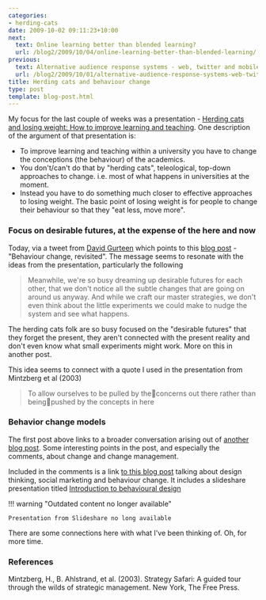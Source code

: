 ```yaml
---
categories:
- herding-cats
date: 2009-10-02 09:11:23+10:00
next:
  text: Online learning better than blended learning?
  url: /blog2/2009/10/04/online-learning-better-than-blended-learning/
previous:
  text: Alternative audience response systems - web, twitter and mobile phone
  url: /blog2/2009/10/01/alternative-audience-response-systems-web-twitter-and-mobile-phone/
title: Herding cats and behaviour change
type: post
template: blog-post.html
---
```

My focus for the last couple of weeks was a presentation - [Herding cats and losing weight: How to improve learning and teaching](/blog2/2009/09/14/herding-cats-losing-weight-and-how-to-improve-learning-and-teaching-2/). One description of the argument of that presentation is:

- To improve learning and teaching within a university you have to change the conceptions (the behaviour) of the academics.
- You don't/can't do that by "herding cats", teleological, top-down approaches to change. i.e. most of what happens in universities at the moment.
- Instead you have to do something much closer to effective approaches to losing weight. The basic point of losing weight is for people to change their behaviour so that they "eat less, move more".

### Focus on desirable futures, at the expense of the here and now

Today, via a tweet from [David Gurteen](http://www.gurteen.com/) which points to this [blog post](http://www.johnniemoore.com/blog/archives/002276.php) - "Behaviour change, revisited". The message seems to resonate with the ideas from the presentation, particularly the following

> Meanwhile, we're so busy dreaming up desirable futures for each other, that we don't notice all the subtle changes that are going on around us anyway. And while we craft our master strategies, we don't even think about the little experiments we could make to nudge the system and see what happens.

The herding cats folk are so busy focused on the "desirable futures" that they forget the present, they aren't connected with the present reality and don't even know what small experiments might work. More on this in another post.

This idea seems to connect with a quote I used in the presentation from Mintzberg et al (2003)

> To allow ourselves to be pulled by theconcerns out there rather than beingpushed by the concepts in here

### Behavior change models

The first post above links to a broader conversation arising out of [another blog post](http://herd.typepad.com/herd_the_hidden_truth_abo/2009/08/behavior-change-models-suggestions.html). Some interesting points in the post, and especially the comments, about change and change management.

Included in the comments is a link [to this blog post](http://socialmarketing.blogs.com/r_craiig_lefebvres_social/2009/07/design-thinking-social-marketing-and-behavior-change.html) talking about design thinking, social marketing and behaviour change. It includes a slideshare presentation titled [Introduction to behavioural design](http://www.slideshare.net/rcraiglefebve/introduction-to-behavioral-design)


!!! warning "Outdated content no longer available"

    Presentation from Slideshare no long available


There are some connections here with what I've been thinking of. Oh, for more time.

### References

Mintzberg, H., B. Ahlstrand, et al. (2003). Strategy Safari: A guided tour through the wilds of strategic management. New York, The Free Press.